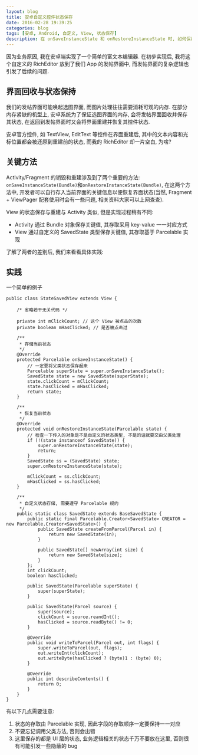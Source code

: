 ```yaml
---
layout: blog
title: 安卓自定义控件状态保存
date: 2016-02-28 19:39:25
categories: blog
tags: [安卓, Android, 自定义, View, 状态保存]
description: 在 onSaveInstanceState 和 onRestoreInstanceState 时, 如何保存自定义控件的状态
---
```


因为业务原因, 我在安卓端实现了一个简单的富文本编辑器. 在初步实现后, 我将这个自定义的 RichEditor 放到了我们 App 的发帖界面中, 而发帖界面的复杂逻辑也引发了后续的问题.

## 界面回收与状态保持
我们的发帖界面可能唤起选图界面, 而图片处理往往需要消耗可观的内存. 在部分内存紧缺的机型上, 安卓系统为了保证选图界面的内存, 会将发帖界面回收并保存其状态, 在返回到发帖界面时又会将界面重建并恢复其控件状态.

安卓官方控件, 如 TextView, EditText 等控件在界面重建后, 其中的文本内容和光标位置都会被还原到重建前的状态, 而我的 RichEditor 却一片空白, 为啥?

## 关键方法

Activity/Fragment 的销毁和重建涉及到了两个重要的方法: `onSaveInstanceState(Bundle)`和`onRestoreInstanceState(Bundle)`, 在这两个方法中, 开发者可以自行存入当前界面的关键信息以便恢复界面状态(当然, Fragment + ViewPager 配套使用时会有一些问题, 相关资料大家可以上网查查).

View 的状态保存与重建与 Activity 类似, 但是实现过程稍有不同:

* Activity 通过 Bundle 对象保存关键值, 其存取采用 key-value 一一对应方式
* View 通过自定义的 SavedState 类型保存关键值, 其存取基于 Parcelable 实现

了解了两者的差别后, 我们来看看具体实践:

## 实践
一个简单的例子

```
public class StateSavedView extends View {
	
	/* 省略若干无关代码 */
	
	private int mClickCount; // 这个 View 被点击的次数
	private boolean mHasClicked; // 是否被点击过
	
	/**
	 * 存储当前状态
	 */
	@Override
	protected Parcelable onSaveInstanceState() {
		// 一定要将父类状态保存起来
		Parcelable superState = super.onSaveInstanceState();
		SavedState state = new SavedState(superState);
		state.clickCount = mClickCount;
		state.hasClicked = mHasClicked;
		return state;
	}
	
	/**
	 * 恢复当前状态
	 */
	@Override
	protected void onRestoreInstanceState(Parcelable state) {
		// 检查一下传入的对象是不是自定义的状态类型, 不是的话就要交由父类处理
		if (!(state instanceof SavedState)) {
			super.onRestoreInstanceState(state);
			return;
		}
		SavedState ss = (SavedState) state;
		super.onRestoreInstanceState(state);
		
		mClickCount = ss.clickCount;
		mHasClicked = ss.hasClicked;
	}
	
	/**
	 * 自定义状态存储, 需要遵守 Parcelable 规约
	 */
	public static class SavedState extends BaseSavedState {
		public static final Parcelable.Creator<SavedState> CREATOR = new Parcelable.Creator<SavedState>() {
			public SavedState createFromParcel(Parcel in) {
				return new SavedState(in);
			}
			
			public SavedState[] newArray(int size) {
				return new SavedState[size];
			}
		};
		int clickCount;
		boolean hasClicked;
		
		public SavedState(Parcelable superState) {
			super(superState);
		}
		
		public SavedState(Parcel source) {
			super(source);
			clickCount = source.reandInt();
			hasClicked = source.readByte() != 0;
		}
		
		@Override
		public void writeToParcel(Parcel out, int flags) {
			super.writeToParcel(out, flags);
			out.writeInt(clickCount);
			out.writeByte(hasClicked ? (byte)1 : (byte) 0);
		}
		
		@Override
		public int describeContents() {
			return 0;
		}
	}
}

```
有以下几点需要注意:

1. 状态的存取由 Parcelable 实现, 因此字段的存取顺序一定要保持一一对应
2. 不要忘记调用父类方法, 否则会出错
3. 这里保存的都是 UI 层的状态, 业务逻辑相关的状态千万不要放在这里, 否则很有可能引发一些隐蔽的 bug
